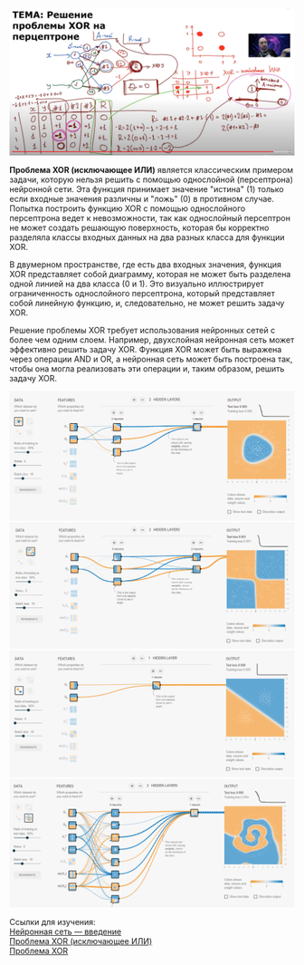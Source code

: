 ![Изображение](./image/XOR.png "Проблема XOR (исключающее ИЛИ)")

**Проблема XOR (исключающее ИЛИ)** является классическим примером задачи, которую нельзя решить с помощью однослойной (персептрона) нейронной сети. Эта функция принимает значение "истина" (1) только если входные значения различны и "ложь" (0) в противном случае. Попытка построить функцию XOR с помощью однослойного персептрона ведет к невозможности, так как однослойный персептрон не может создать решающую поверхность, которая бы корректно разделяла классы входных данных на два разных класса для функции XOR.

В двумерном пространстве, где есть два входных значения, функция XOR представляет собой диаграмму, которая не может быть разделена одной линией на два класса (0 и 1). Это визуально иллюстрирует ограниченность однослойного персептрона, который представляет собой линейную функцию, и, следовательно, не может решить задачу XOR.

Решение проблемы XOR требует использования нейронных сетей с более чем одним слоем. Например, двухслойная нейронная сеть может эффективно решить задачу XOR. Функция XOR может быть выражена через операции AND и OR, а нейронная сеть может быть построена так, чтобы она могла реализовать эти операции и, таким образом, решить задачу XOR.

![Изображение](./image/XOR_playground_tensorflow_org_1.png "Проблема XOR (исключающее ИЛИ)")
![Изображение](./image/XOR_playground_tensorflow_org_2.png "Проблема XOR (исключающее ИЛИ)")
![Изображение](./image/XOR_playground_tensorflow_org_3.png "Проблема XOR (исключающее ИЛИ)")
![Изображение](./image/XOR_playground_tensorflow_org_4.png "Проблема XOR (исключающее ИЛИ)")



Ссылки для изучения:  
[Нейронная сеть — введение](https://robocraft.ru/algorithm/558 "исключающее ИЛИ (XOR - exclusive OR)")  
[Проблема XOR (исключающее ИЛИ)](https://www.youtube.com/watch?v=gDvDwH4dJFI "Как решить проблему XOR на перцептроне? Душкин объяснит")  
[Проблема XOR](https://studbooks.net/2240383/informatika/problema "функция ''исключающее ИЛИ''")  